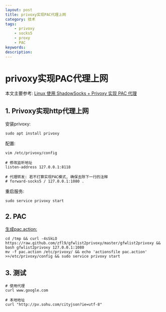 ```yaml
---
layout: post
title: privoxy实现PAC代理上网
category: 技术
tags: 
    - privoxy 
    - socks5
    - proxy
    - PAC
keywords: 
description: 
---
```


# privoxy实现PAC代理上网

本文主要参考: [Linux 使用 ShadowSocks + Privoxy 实现 PAC 代理](https://huangweitong.com/229.html)

## 1. Privoxy实现http代理上网

安装privoxy:

```
sudo apt install privoxy
```

配置:
```
vim /etc/privoxy/config

# 修改监听地址
listen-address 127.0.0.1:8118

# 代理转发: 若不打算实现PAC模式, 确保去除下一行的注释
# forward-socks5 / 127.0.0.1:1080 .
```

重启服务:

```
sudo service privoxy start
```

## 2. PAC

[生成pac.action:](https://github.com/zfl9/gfwlist2privoxy)

```
cd /tmp && curl -4sSkLO https://raw.github.com/zfl9/gfwlist2privoxy/master/gfwlist2privoxy && bash gfwlist2privoxy 127.0.0.1:1080
mv -f pac.action /etc/privoxy/ && echo 'actionsfile pac.action' >>/etc/privoxy/config && sudo service privoxy start
```

## 3. 测试

```
# 使用代理
curl www.google.com

# 本地地址
curl "http://pv.sohu.com/cityjson?ie=utf-8"
```
